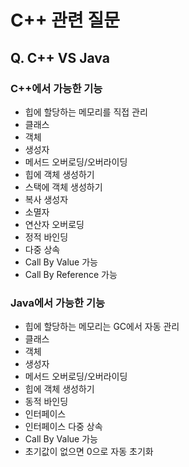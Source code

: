 # C++ 관련 질문

## Q. C++ VS Java
### C++에서 가능한 기능
- 힙에 할당하는 메모리를 직접 관리
- 클래스
- 객체
- 생성자
- 메서드 오버로딩/오버라이딩
- 힙에 객체 생성하기
- 스택에 객체 생성하기
- 복사 생성자
- 소멸자
- 연산자 오버로딩
- 정적 바인딩
- 다중 상속
- Call By Value 가능
- Call By Reference 가능

### Java에서 가능한 기능
- 힙에 할당하는 메모리는 GC에서 자동 관리
- 클래스
- 객체
- 생성자
- 메서드 오버로딩/오버라이딩
- 힙에 객체 생성하기
- 동적 바인딩
- 인터페이스
- 인터페이스 다중 상속
- Call By Value 가능
- 초기값이 없으면 0으로 자동 초기화